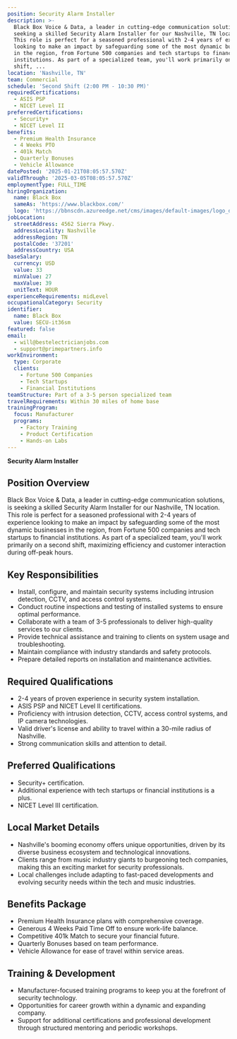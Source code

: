 ```yaml
---
position: Security Alarm Installer
description: >-
  Black Box Voice & Data, a leader in cutting-edge communication solutions, is
  seeking a skilled Security Alarm Installer for our Nashville, TN location.
  This role is perfect for a seasoned professional with 2-4 years of experience
  looking to make an impact by safeguarding some of the most dynamic businesses
  in the region, from Fortune 500 companies and tech startups to financial
  institutions. As part of a specialized team, you'll work primarily on a second
  shift, ...
location: 'Nashville, TN'
team: Commercial
schedule: 'Second Shift (2:00 PM - 10:30 PM)'
requiredCertifications:
  - ASIS PSP
  - NICET Level II
preferredCertifications:
  - Security+
  - NICET Level II
benefits:
  - Premium Health Insurance
  - 4 Weeks PTO
  - 401k Match
  - Quarterly Bonuses
  - Vehicle Allowance
datePosted: '2025-01-21T08:05:57.570Z'
validThrough: '2025-03-05T08:05:57.570Z'
employmentType: FULL_TIME
hiringOrganization:
  name: Black Box
  sameAs: 'https://www.blackbox.com/'
  logo: 'https://bbnscdn.azureedge.net/cms/images/default-images/logo_dark.png'
jobLocation:
  streetAddress: 4562 Sierra Pkwy.
  addressLocality: Nashville
  addressRegion: TN
  postalCode: '37201'
  addressCountry: USA
baseSalary:
  currency: USD
  value: 33
  minValue: 27
  maxValue: 39
  unitText: HOUR
experienceRequirements: midLevel
occupationalCategory: Security
identifier:
  name: Black Box
  value: SECU-it36sm
featured: false
email:
  - will@bestelectricianjobs.com
  - support@primepartners.info
workEnvironment:
  type: Corporate
  clients:
    - Fortune 500 Companies
    - Tech Startups
    - Financial Institutions
teamStructure: Part of a 3-5 person specialized team
travelRequirements: Within 30 miles of home base
trainingProgram:
  focus: Manufacturer
  programs:
    - Factory Training
    - Product Certification
    - Hands-on Labs
---
```


**Security Alarm Installer**

## Position Overview
Black Box Voice & Data, a leader in cutting-edge communication solutions, is seeking a skilled Security Alarm Installer for our Nashville, TN location. This role is perfect for a seasoned professional with 2-4 years of experience looking to make an impact by safeguarding some of the most dynamic businesses in the region, from Fortune 500 companies and tech startups to financial institutions. As part of a specialized team, you'll work primarily on a second shift, maximizing efficiency and customer interaction during off-peak hours.

## Key Responsibilities
- Install, configure, and maintain security systems including intrusion detection, CCTV, and access control systems.
- Conduct routine inspections and testing of installed systems to ensure optimal performance.
- Collaborate with a team of 3-5 professionals to deliver high-quality services to our clients.
- Provide technical assistance and training to clients on system usage and troubleshooting.
- Maintain compliance with industry standards and safety protocols.
- Prepare detailed reports on installation and maintenance activities.

## Required Qualifications
- 2-4 years of proven experience in security system installation.
- ASIS PSP and NICET Level II certifications.
- Proficiency with intrusion detection, CCTV, access control systems, and IP camera technologies.
- Valid driver's license and ability to travel within a 30-mile radius of Nashville.
- Strong communication skills and attention to detail.

## Preferred Qualifications
- Security+ certification.
- Additional experience with tech startups or financial institutions is a plus.
- NICET Level III certification.

## Local Market Details
- Nashville's booming economy offers unique opportunities, driven by its diverse business ecosystem and technological innovations.
- Clients range from music industry giants to burgeoning tech companies, making this an exciting market for security professionals.
- Local challenges include adapting to fast-paced developments and evolving security needs within the tech and music industries.

## Benefits Package
- Premium Health Insurance plans with comprehensive coverage.
- Generous 4 Weeks Paid Time Off to ensure work-life balance.
- Competitive 401k Match to secure your financial future.
- Quarterly Bonuses based on team performance.
- Vehicle Allowance for ease of travel within service areas.

## Training & Development
- Manufacturer-focused training programs to keep you at the forefront of security technology.
- Opportunities for career growth within a dynamic and expanding company.
- Support for additional certifications and professional development through structured mentoring and periodic workshops.

